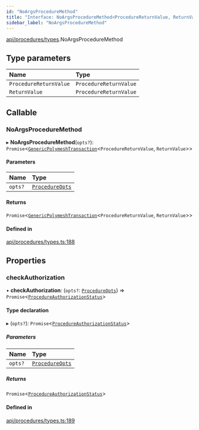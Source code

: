 ```yaml
---
id: "NoArgsProcedureMethod"
title: "Interface: NoArgsProcedureMethod<ProcedureReturnValue, ReturnValue>"
sidebar_label: "NoArgsProcedureMethod"
---
```


[api/procedures/types](../../../../../modules/API/Procedures/Types/Types.md).NoArgsProcedureMethod

## Type parameters

| Name | Type |
| :------ | :------ |
| `ProcedureReturnValue` | `ProcedureReturnValue` |
| `ReturnValue` | `ProcedureReturnValue` |

## Callable

### NoArgsProcedureMethod

▸ **NoArgsProcedureMethod**(`opts?`): `Promise`\<[`GenericPolymeshTransaction`](../../../../../modules/API/Procedures/Types/Types.md#genericpolymeshtransaction)\<`ProcedureReturnValue`, `ReturnValue`\>\>

#### Parameters

| Name | Type |
| :------ | :------ |
| `opts?` | [`ProcedureOpts`](../ProcedureOpts/ProcedureOpts.md) |

#### Returns

`Promise`\<[`GenericPolymeshTransaction`](../../../../../modules/API/Procedures/Types/Types.md#genericpolymeshtransaction)\<`ProcedureReturnValue`, `ReturnValue`\>\>

#### Defined in

[api/procedures/types.ts:188](https://github.com/PolymeshAssociation/polymesh-sdk/blob/88db4a911/src/api/procedures/types.ts#L188)

## Properties

### checkAuthorization

• **checkAuthorization**: (`opts?`: [`ProcedureOpts`](../ProcedureOpts/ProcedureOpts.md)) => `Promise`\<[`ProcedureAuthorizationStatus`](../ProcedureAuthorizationStatus/ProcedureAuthorizationStatus.md)\>

#### Type declaration

▸ (`opts?`): `Promise`\<[`ProcedureAuthorizationStatus`](../ProcedureAuthorizationStatus/ProcedureAuthorizationStatus.md)\>

##### Parameters

| Name | Type |
| :------ | :------ |
| `opts?` | [`ProcedureOpts`](../ProcedureOpts/ProcedureOpts.md) |

##### Returns

`Promise`\<[`ProcedureAuthorizationStatus`](../ProcedureAuthorizationStatus/ProcedureAuthorizationStatus.md)\>

#### Defined in

[api/procedures/types.ts:189](https://github.com/PolymeshAssociation/polymesh-sdk/blob/88db4a911/src/api/procedures/types.ts#L189)
